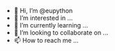 - 👋 Hi, I’m @eupython
- 👀 I’m interested in ...
- 🌱 I’m currently learning ...
- 💞️ I’m looking to collaborate on ...
- 📫 How to reach me ...

<!---
eupython/eupython is a ✨ special ✨ repository because its `README.md` (this file) appears on your GitHub profile.
You can click the Preview link to take a look at your changes.
--->
